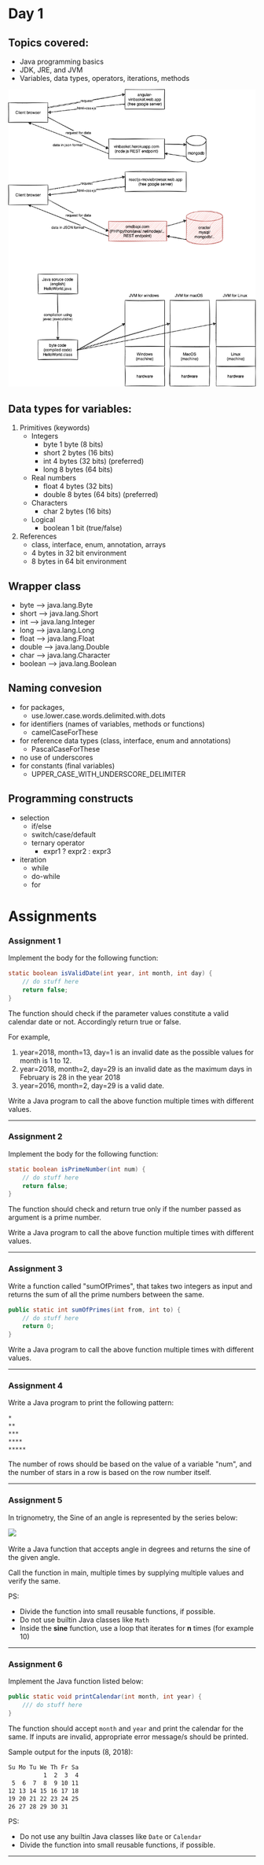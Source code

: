 # Day 1

## Topics covered:

-   Java programming basics
-   JDK, JRE, and JVM
-   Variables, data types, operators, iterations, methods

![](./concepts.dio.png)

## Data types for variables:

1. Primitives (keywords)
    - Integers
        - byte 1 byte (8 bits)
        - short 2 bytes (16 bits)
        - int 4 bytes (32 bits) (preferred)
        - long 8 bytes (64 bits)
    - Real numbers
        - float 4 bytes (32 bits)
        - double 8 bytes (64 bits) (preferred)
    - Characters
        - char 2 bytes (16 bits)
    - Logical
        - boolean 1 bit (true/false)
2. References
    - class, interface, enum, annotation, arrays
    - 4 bytes in 32 bit environment
    - 8 bytes in 64 bit environment

## Wrapper class

-   byte --> java.lang.Byte
-   short --> java.lang.Short
-   int --> java.lang.Integer
-   long --> java.lang.Long
-   float --> java.lang.Float
-   double --> java.lang.Double
-   char --> java.lang.Character
-   boolean --> java.lang.Boolean

## Naming convesion

-   for packages,
    -   use.lower.case.words.delimited.with.dots
-   for identifiers (names of variables, methods or functions)
    -   camelCaseForThese
-   for reference data types (class, interface, enum and annotations)
    -   PascalCaseForThese
-   no use of underscores
-   for constants (final variables)
    -   UPPER_CASE_WITH_UNDERSCORE_DELIMITER

## Programming constructs

-   selection
    -   if/else
    -   switch/case/default
    -   ternary operator
        -   expr1 ? expr2 : expr3
-   iteration
    -   while
    -   do-while
    -   for

# Assignments

### Assignment 1

Implement the body for the following function:

```java
static boolean isValidDate(int year, int month, int day) {
	// do stuff here
	return false;
}
```

The function should check if the parameter values constitute a valid calendar date or not. Accordingly return true or false.

For example,

1. year=2018, month=13, day=1 is an invalid date as the possible values for month is 1 to 12.
2. year=2018, month=2, day=29 is an invalid date as the maximum days in February is 28 in the year 2018
3. year=2016, month=2, day=29 is a valid date.

Write a Java program to call the above function multiple times with different values.

---

### Assignment 2

Implement the body for the following function:

```java
static boolean isPrimeNumber(int num) {
	// do stuff here
	return false;
}
```

The function should check and return true only if the number passed as argument is a prime number.

Write a Java program to call the above function multiple times with different values.

---

### Assignment 3

Write a function called "sumOfPrimes", that takes two integers as input and returns the sum of all the prime numbers between the same.

```java
public static int sumOfPrimes(int from, int to) {
	// do stuff here
	return 0;
}
```

Write a Java program to call the above function multiple times with different values.

---

### Assignment 4

Write a Java program to print the following pattern:

```
*
**
***
****
*****
```

The number of rows should be based on the value of a variable "num", and the number of stars in a row is based on the row number itself.

---

### Assignment 5

In trignometry, the Sine of an angle is represented by the series below:

<img src="https://wikimedia.org/api/rest_v1/media/math/render/svg/3d9689077ce39529e3198213901261ebcf48197d">

Write a Java function that accepts angle in degrees and returns the sine of the given angle.

Call the function in main, multiple times by supplying multiple values and verify the same.

PS:

-   Divide the function into small reusable functions, if possible.
-   Do not use builtin Java classes like `Math`
-   Inside the **sine** function, use a loop that iterates for **n** times (for example 10)

---

### Assignment 6

Implement the Java function listed below:

```java
public static void printCalendar(int month, int year) {
	/// do stuff here
}
```

The function should accept `month` and `year` and print the calendar for the same. If inputs are invalid, appropriate error message/s should be printed.

Sample output for the inputs (8, 2018):

```
Su Mo Tu We Th Fr Sa
          1  2  3  4
 5  6  7  8  9 10 11
12 13 14 15 16 17 18
19 20 21 22 23 24 25
26 27 28 29 30 31
```

PS:

-   Do not use any builtin Java classes like `Date` or `Calendar`
-   Divide the function into small reusable functions, if possible.

---

